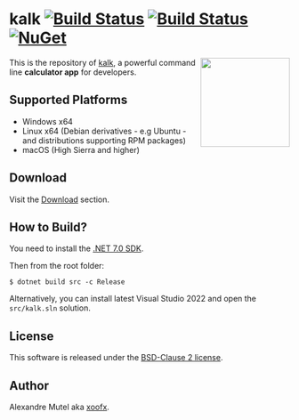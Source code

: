 # kalk [![Build Status](https://github.com/xoofx/kalk/workflows/code/badge.svg?branch=master)](https://github.com/xoofx/kalk/actions) [![Build Status](https://github.com/xoofx/kalk/workflows/site/badge.svg?branch=master)](https://github.com/xoofx/kalk/actions) [![NuGet](https://img.shields.io/nuget/v/kalk.svg)](https://www.nuget.org/packages/kalk/)

<img align="right" width="160px" height="160px" src="https://raw.githubusercontent.com/xoofx/kalk/master/img/kalk.png">

This is the repository of [kalk](https://kalk.dev), a powerful command line **calculator app** for developers.

## Supported Platforms

- Windows x64
- Linux x64 (Debian derivatives - e.g Ubuntu - and distributions supporting RPM packages)
- macOS (High Sierra and higher)

## Download

Visit the [Download](https://kalk.dev/download) section.

## How to Build?

You need to install the [.NET 7.0 SDK](https://dotnet.microsoft.com/download/dotnet/7.0).

Then from the root folder:

```console
$ dotnet build src -c Release
```

Alternatively, you can install latest Visual Studio 2022 and open the `src/kalk.sln` solution.

## License

This software is released under the [BSD-Clause 2 license](https://opensource.org/licenses/BSD-2-Clause). 

## Author

Alexandre Mutel aka [xoofx](https://xoofx.github.io).
